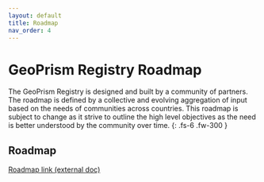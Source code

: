 ```yaml
---
layout: default
title: Roadmap
nav_order: 4
---
```


# GeoPrism Registry Roadmap
<!-- {: .no_toc } -->


The GeoPrism Registry is designed and built by a community of partners. The roadmap is defined by a collective and evolving aggregation of input based on the needs of communities across countries. This roadmap is subject to change as it strive to outline the high level objectives as the need is better understood by the community over time.
{: .fs-6 .fw-300 }

<!-- ## Table of contents
{: .no_toc .text-delta }

1. TOC
{:toc}

--- -->

## Roadmap
[Roadmap link (external doc)](https://docs.google.com/document/d/1gManPUfI2ZdrEAJw9fEh4ZlCLpJNmR06bZgdZvXZH1c/edit?usp=sharing)
